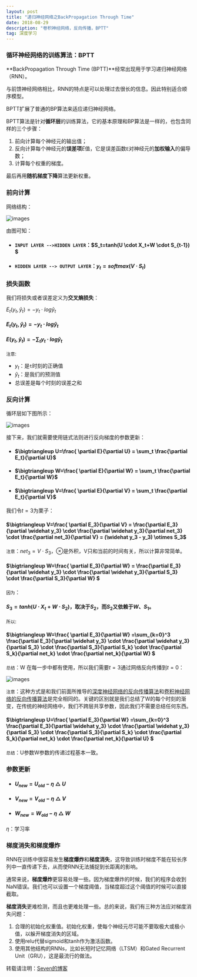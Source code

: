 ```yaml
---
layout: post
title: "递归神经网络之BackPropagation Through Time"
date: 2018-08-29
description: "卷积神经网络，反向传播，BPTT"
tag: 深度学习
---
```




### 循环神经网络的训练算法：BPTT

**BackPropagation Through Time (BPTT)**经常出现用于学习递归神经网络（RNN）。

与前馈神经网络相比，RNN的特点是可以处理过去很长的信息。因此特别适合顺序模型。

BPTT扩展了普通的BP算法来适应递归神经网络。

BPTT算法是针对**循环层**的训练算法，它的基本原理和BP算法是一样的，也包含同样的三个步骤：

1. 前向计算每个神经元的输出值；
2. 反向计算每个神经元的**误差项**$E$值，它是误差函数`E`对神经元的**加权输入**的偏导数；
3. 计算每个权重的梯度。

最后再用**随机梯度下降**算法更新权重。

### 前向计算

网络结构：

![images](/images/dl/90.png)



由图可知：

- #### `INPUT LAYER -->HIDDEN LAYER`：$S_t=tanh(U \cdot X_t+W \cdot S_{t-1}) $

- #### `HIDDEN LAYER --> OUTPUT LAYER`：$y_t = softmax(V \cdot S_t)$



### 损失函数

我们将损失或者误差定义为**交叉熵损失**：

$E_t(y_t,\widehat y_t) = -y_t \cdot log\widehat y_t$







#### $E_t(y_t,\widehat y_t) = -y_t \cdot log\widehat y_t$

#### $E(y_t,\widehat y_t) = -\sum_t y_t \cdot log\widehat y_t$

`注意`:

- $y_t$：是`t`时刻的正确值
- $\widehat y_t$：是我们的预测值
- 总误差是每个时刻的误差之和



### 反向计算

循环层如下图所示：

![images](/images/dl/95.png)



接下来，我们就需要使用链式法则进行反向梯度的参数更新：

- #### $\bigtriangleup U=\frac{ \partial E}{\partial U} = \sum_t \frac{\partial E_t}{\partial U}$

- #### $\bigtriangleup W=\frac{ \partial E}{\partial W} = \sum_t \frac{\partial E_t}{\partial W}$

- #### $\bigtriangleup V=\frac{ \partial E}{\partial V} = \sum_t \frac{\partial E_t}{\partial V}$



我们令$t=3$为栗子：

#### $\bigtriangleup V=\frac{ \partial E_3}{\partial V} = \frac{\partial E_3}{\partial \widehat y_3} \cdot \frac{\partial \widehat y_3}{\partial net_3} \cdot \frac{\partial net_3}{\partial V} = (\widehat y_3 - y_3) \otimes S_3$

`注意`：$net_3=V \cdot S_3$，$\otimes$是外积，V只和当前的时间有关，所以计算非常简单。



#### $\bigtriangleup W=\frac{ \partial E_3}{\partial W} = \frac{\partial E_3}{\partial \widehat y_3} \cdot \frac{\partial \widehat y_3}{\partial S_3} \cdot \frac{\partial S_3}{\partial W} $

`因为`：

#### $S_3 = tanh(U \cdot X_t+W \cdot S_2)$，取决于$S_2$，而$S_2$又依赖于$W、S_1$。

`所以`:

#### $\bigtriangleup W=\frac{ \partial E_3}{\partial W} =\sum_{k=0}^3 \frac{\partial E_3}{\partial \widehat y_3} \cdot \frac{\partial \widehat y_3}{\partial S_3} \cdot \frac{\partial S_3}{\partial S_k} \cdot \frac{\partial S_k}{\partial net_k} \cdot \frac{\partial net_k}{\partial W} $

`总结`：W 在每一步中都有使用，所以我们需要$t=3$通过网络反向传播到$t=0$：

![images](/images/dl/96.png)

`注意`：这种方式是和我们前面所推导的[深度神经网络的反向传播算法](https://sevenold.github.io/2018/08/DL-back-propagation/)和[卷积神经网络的反向传播算法](https://sevenold.github.io/2018/08/CNN-back-propagation/)是完全相同的。关键的区别就是我们总结了W的每个时刻的渐变，在传统的神经网络中，我们不跨层共享参数，因此我们不需要总结任何东西。

#### $\bigtriangleup U=\frac{ \partial E_3}{\partial W} =\sum_{k=0}^3 \frac{\partial E_3}{\partial \widehat y_3} \cdot \frac{\partial \widehat y_3}{\partial S_3} \cdot \frac{\partial S_3}{\partial S_k} \cdot \frac{\partial S_k}{\partial net_k} \cdot \frac{\partial net_k}{\partial U} $

`总结`：U参数W参数的传递过程基本一致。



### 参数更新

- #### $U_{new}=U_{old}-\eta \bigtriangleup U$

- #### $V_{new}=V_{old}-\eta \bigtriangleup V$

- #### $W_{new}=W_{old}-\eta \bigtriangleup W$

$\eta​$：学习率

### 梯度消失和梯度爆炸

RNN在训练中很容易发生**梯度爆炸**和**梯度消失**，这导致训练时梯度不能在较长序列中一直传递下去，从而使RNN无法捕捉到长距离的影响。

通常来说，**梯度爆炸**更容易处理一些。因为梯度爆炸的时候，我们的程序会收到NaN错误。我们也可以设置一个梯度阈值，当梯度超过这个阈值的时候可以直接截取。

**梯度消失**更难检测，而且也更难处理一些。总的来说，我们有三种方法应对梯度消失问题：

1. 合理的初始化权重值。初始化权重，使每个神经元尽可能不要取极大或极小值，以躲开梯度消失的区域。
2. 使用relu代替sigmoid和tanh作为激活函数。
3. 使用其他结构的RNNs，比如长短时记忆网络（LTSM）和Gated Recurrent Unit（GRU），这是最流行的做法。



转载请注明：[Seven的博客](http://sevenold.github.io)